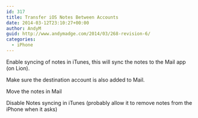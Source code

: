 ```yaml
---
id: 317
title: Transfer iOS Notes Between Accounts
date: 2014-03-12T23:10:27+00:00
author: AndyM
guid: http://www.andymadge.com/2014/03/268-revision-6/
categories:
  - iPhone
---
```

Enable syncing of notes in iTunes, this will sync the notes to the Mail app (on Lion).

Make sure the destination account is also added to Mail.

Move the notes in Mail

Disable Notes syncing in iTunes (probably allow it to remove notes from the iPhone when it asks)